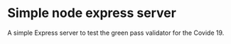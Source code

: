 # Simple node express server

A simple Express server to test the green pass validator for the Covide 19.
